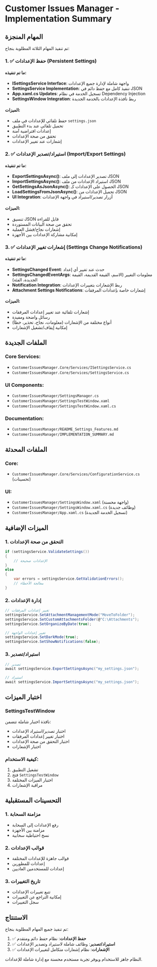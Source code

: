 # Customer Issues Manager - Implementation Summary

## المهام المنجزة

تم تنفيذ المهام الثلاثة المطلوبة بنجاح:

### 1. ✅ حفظ الإعدادات (Persistent Settings)

#### ما تم تنفيذه:
- **ISettingsService Interface**: واجهة شاملة لإدارة جميع الإعدادات
- **SettingsService Implementation**: تنفيذ كامل مع حفظ دائم في JSON
- **App.xaml.cs Updates**: تسجيل الخدمة في نظام Dependency Injection
- **SettingsWindow Integration**: ربط نافذة الإعدادات بالخدمة الجديدة

#### الميزات:
- حفظ تلقائي للإعدادات في ملف `settings.json`
- تحميل تلقائي عند بدء التطبيق
- إعدادات افتراضية آمنة
- تحقق من صحة الإعدادات
- إشعارات عند تغيير الإعدادات

### 2. ✅ استيراد/تصدير الإعدادات (Import/Export Settings)

#### ما تم تنفيذه:
- **ExportSettingsAsync()**: تصدير الإعدادات إلى ملف JSON
- **ImportSettingsAsync()**: استيراد الإعدادات من ملف JSON
- **GetSettingsAsJsonAsync()**: الحصول على الإعدادات كـ JSON
- **LoadSettingsFromJsonAsync()**: تحميل الإعدادات من JSON
- **UI Integration**: أزرار تصدير/استيراد في واجهة الإعدادات

#### الميزات:
- تنسيق JSON قابل للقراءة
- تحقق من صحة البيانات المستوردة
- إشعارات نجاح/فشل العملية
- إمكانية مشاركة الإعدادات بين الأجهزة

### 3. ✅ إشعارات تغيير الإعدادات (Settings Change Notifications)

#### ما تم تنفيذه:
- **SettingsChanged Event**: حدث عند تغيير أي إعداد
- **SettingsChangedEventArgs**: معلومات التغيير (الاسم، القيمة القديمة، القيمة الجديدة، الفئة)
- **Notification Integration**: ربط الإشعارات بتغييرات الإعدادات
- **Attachment Settings Notifications**: إشعارات خاصة بإعدادات المرفقات

#### الميزات:
- إشعارات تلقائية عند تغيير إعدادات المرفقات
- رسائل واضحة ومفيدة
- أنواع مختلفة من الإشعارات (معلومات، نجاح، تحذير، خطأ)
- إمكانية إيقاف/تشغيل الإشعارات

## الملفات الجديدة

### Core Services:
- `CustomerIssuesManager.Core/Services/ISettingsService.cs`
- `CustomerIssuesManager.Core/Services/SettingsService.cs`

### UI Components:
- `CustomerIssuesManager/SettingsManager.cs`
- `CustomerIssuesManager/SettingsTestWindow.xaml`
- `CustomerIssuesManager/SettingsTestWindow.xaml.cs`

### Documentation:
- `CustomerIssuesManager/README_Settings_Features.md`
- `CustomerIssuesManager/IMPLEMENTATION_SUMMARY.md`

## الملفات المحدثة

### Core:
- `CustomerIssuesManager.Core/Services/ConfigurationService.cs` (تحسينات)

### UI:
- `CustomerIssuesManager/SettingsWindow.xaml` (واجهة محسنة)
- `CustomerIssuesManager/SettingsWindow.xaml.cs` (وظائف جديدة)
- `CustomerIssuesManager/App.xaml.cs` (تسجيل الخدمة الجديدة)

## الميزات الإضافية

### 1. التحقق من صحة الإعدادات
```csharp
if (settingsService.ValidateSettings())
{
    // الإعدادات صحيحة
}
else
{
    var errors = settingsService.GetValidationErrors();
    // معالجة الأخطاء
}
```

### 2. إدارة الإعدادات
```csharp
// تغيير إعدادات المرفقات
settingsService.SetAttachmentManagementMode("MoveToFolder");
settingsService.SetCustomAttachmentsFolder(@"C:\Attachments");
settingsService.SetOrganizeByDate(true);

// تغيير إعدادات الواجهة
settingsService.SetDarkMode(true);
settingsService.SetShowNotifications(false);
```

### 3. استيراد/تصدير
```csharp
// تصدير
await settingsService.ExportSettingsAsync("my_settings.json");

// استيراد
await settingsService.ImportSettingsAsync("my_settings.json");
```

## اختبار الميزات

### SettingsTestWindow
نافذة اختبار شاملة تتضمن:
- اختبار تصدير/استيراد الإعدادات
- اختبار تغيير إعدادات المرفقات
- اختبار التحقق من صحة الإعدادات
- اختبار الإشعارات

### كيفية الاستخدام:
1. تشغيل التطبيق
2. فتح `SettingsTestWindow`
3. اختبار الميزات المختلفة
4. مراقبة الإشعارات

## التحسينات المستقبلية

### 1. مزامنة السحابة
- رفع الإعدادات إلى السحابة
- مزامنة بين الأجهزة
- نسخ احتياطية سحابية

### 2. قوالب الإعدادات
- قوالب جاهزة للإعدادات المختلفة
- إعدادات للمطورين
- إعدادات للمستخدمين العاديين

### 3. تاريخ التغييرات
- تتبع تغييرات الإعدادات
- إمكانية التراجع عن التغييرات
- سجل التغييرات

## الاستنتاج

تم تنفيذ جميع المهام المطلوبة بنجاح:

1. ✅ **حفظ الإعدادات**: نظام حفظ دائم ومتقدم
2. ✅ **استيراد/تصدير**: وظائف شاملة لاستيراد وتصدير الإعدادات
3. ✅ **الإشعارات**: نظام إشعارات متكامل لتغييرات الإعدادات

النظام جاهز للاستخدام ويوفر تجربة مستخدم محسنة مع إدارة شاملة للإعدادات. 